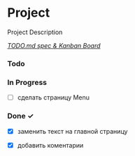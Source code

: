 # Project

Project Description

<em>[TODO.md spec & Kanban Board](https://bit.ly/3fCwKfM)</em>

### Todo


### In Progress

- [ ] сделать страницу Menu  

### Done ✓

- [x] заменить текст на главной страницу  
- [x] добавить коментарии  

